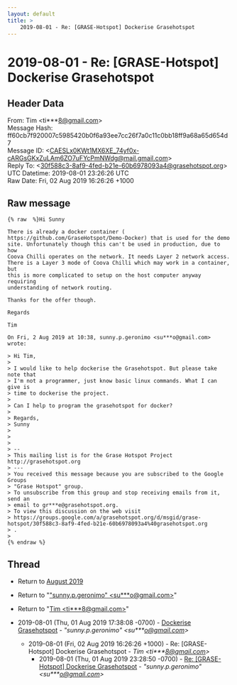 ```yaml
---
layout: default
title: >
    2019-08-01 - Re: [GRASE-Hotspot] Dockerise Grasehotspot
---
```


# 2019-08-01 - Re: [GRASE-Hotspot] Dockerise Grasehotspot

## Header Data

From: Tim \<ti***8@gmail.com\><br>
Message Hash: ff60cb7f920007c5985420b0f6a93ee7cc26f7a0c11c0bb18ff9a68a65d654d7<br>
Message ID: \<CAESLx0KWt1MX6XE_74yf0x-cARGsGKxZuLAm6ZO7uFYcPmNWdg@mail.gmail.com\><br>
Reply To: \<30f588c3-8af9-4fed-b21e-60b6978093a4@grasehotspot.org\><br>
UTC Datetime: 2019-08-01 23:26:26 UTC<br>
Raw Date: Fri, 02 Aug 2019 16:26:26 +1000<br>

## Raw message

```
{% raw  %}Hi Sunny

There is already a docker container (
https://github.com/GraseHotspot/Demo-Docker) that is used for the demo
site. Unfortunately though this can't be used in production, due to how
Coova Chilli operates on the network. It needs Layer 2 network access.
There is a Layer 3 mode of Coova Chilli which may work in a container, but
this is more complicated to setup on the host computer anyway requiring
understanding of network routing.

Thanks for the offer though.

Regards

Tim

On Fri, 2 Aug 2019 at 10:38, sunny.p.geronimo <su***o@gmail.com>
wrote:

> Hi Tim,
>
> I would like to help dockerise the Grasehotspot. But please take note that
> I'm not a programmer, just know basic linux commands. What I can give is
> time to dockerise the project.
>
> Can I help to program the grasehotspot for docker?
>
> Regards,
> Sunny
>
>
>
> --
> This mailing list is for the Grase Hotspot Project http://grasehotspot.org
> ---
> You received this message because you are subscribed to the Google Groups
> "Grase Hotspot" group.
> To unsubscribe from this group and stop receiving emails from it, send an
> email to gr***e@grasehotspot.org.
> To view this discussion on the web visit
> https://groups.google.com/a/grasehotspot.org/d/msgid/grase-hotspot/30f588c3-8af9-4fed-b21e-60b6978093a4%40grasehotspot.org
> .
>
{% endraw %}
```

## Thread

+ Return to [August 2019](/archive/2019/08)

+ Return to "["sunny.p.geronimo" <su***o<span>@</span>gmail.com>](/authors/su___o_at_gmail_com)"
+ Return to "[Tim <ti***8<span>@</span>gmail.com>](/authors/ti___8_at_gmail_com)"

+ 2019-08-01 (Thu, 01 Aug 2019 17:38:08 -0700) - [Dockerise Grasehotspot](/archive/2019/08/871888333b86be93b9bbf58cab97c57f00408cf170476de88acec07cdc1c4a3c) - _"sunny.p.geronimo" \<su***o@gmail.com\>_
  + 2019-08-01 (Fri, 02 Aug 2019 16:26:26 +1000) - Re: [GRASE-Hotspot] Dockerise Grasehotspot - _Tim \<ti***8@gmail.com\>_
    + 2019-08-01 (Thu, 01 Aug 2019 23:28:50 -0700) - [Re: [GRASE-Hotspot] Dockerise Grasehotspot](/archive/2019/08/212d186fef84b9b51daed72069c126dca652925631c3a34b0554118f2580d346) - _"sunny.p.geronimo" \<su***o@gmail.com\>_

